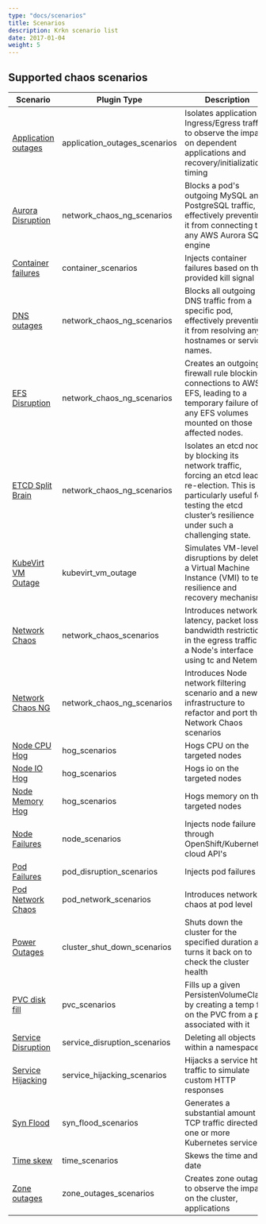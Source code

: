 ```yaml
---
type: "docs/scenarios"
title: Scenarios
description: Krkn scenario list
date: 2017-01-04
weight: 5
---
```


## Supported chaos scenarios
<style>
table th:first-of-type {
    width: 15%;
}
table th:nth-of-type(2) {
    width: 20%;
}
table th:nth-of-type(3) {
    width: 50%;
}

</style>
| **Scenario**   | **Plugin Type**   |  **Description** |
| ------------------------------------------- | ------------------------------------------- | ------------------------------------------------------------------ |
| [Application outages](docs/scenarios/application-outage/_index.md) | application_outages_scenarios | Isolates application Ingress/Egress traffic to observe the impact on dependent applications and recovery/initialization timing  |    
| [Aurora Disruption](docs/scenarios/aurora-disruption/_index.md) | network_chaos_ng_scenarios | Blocks a pod's outgoing MySQL and PostgreSQL traffic, effectively preventing it from connecting to any AWS Aurora SQL engine |            
| [Container failures](docs/scenarios/container-scenario/_index.md) | container_scenarios | Injects container failures based on the provided kill signal | 
| [DNS outages](docs/scenarios/dns-outage/_index.md) | network_chaos_ng_scenarios | Blocks all outgoing DNS traffic from a specific pod, effectively preventing it from resolving any hostnames or service names. |    
| [EFS Disruption](docs/scenarios/efs-disruption/_index.md) | network_chaos_ng_scenarios | Creates an outgoing firewall rule blocking connections to AWS EFS, leading to a temporary failure of any EFS volumes mounted on those affected nodes.|    
| [ETCD Split Brain](docs/scenarios/etcd-split-brain/_index.md) | network_chaos_ng_scenarios | Isolates an etcd node by blocking its network traffic, forcing an etcd leader re-election. This is particularly useful for testing the etcd cluster’s resilience under such a challenging state.|    
| [KubeVirt VM Outage](docs/scenarios/kubevirt-vm-outage-scenario/_index.md) | kubevirt_vm_outage | Simulates VM-level disruptions by deleting a Virtual Machine Instance (VMI) to test resilience and recovery mechanisms |
| [Network Chaos](docs/scenarios/network-chaos-scenario/_index.md) | network_chaos_scenarios | Introduces network latency, packet loss, bandwidth restriction in the egress traffic of a Node's interface using tc and Netem |
| [Network Chaos NG](docs/scenarios/network-chaos-ng-scenarios/_index.md) | network_chaos_ng_scenarios | Introduces Node network filtering scenario and a new infrastructure to refactor and port the Network Chaos scenarios |
| [Node CPU Hog](docs/scenarios/hog-scenarios/cpu-hog-scenario/_index.md) | hog_scenarios | Hogs CPU on the targeted nodes |
| [Node IO Hog](docs/scenarios/hog-scenarios/io-hog-scenario/_index.md) | hog_scenarios| Hogs io on the targeted nodes              |    
| [Node Memory Hog](docs/scenarios/hog-scenarios/memory-hog-scenario/_index.md) | hog_scenarios | Hogs memory on the targeted nodes   |                       
| [Node Failures](docs/scenarios/node-scenarios/_index.md) | node_scenarios | Injects node failure through OpenShift/Kubernetes, cloud API's  |
| [Pod Failures](docs/scenarios/pod-scenario/_index.md) | pod_disruption_scenarios | Injects pod failures   |  
| [Pod Network Chaos](docs/scenarios/pod-network-scenario/_index.md) | pod_network_scenarios | Introduces network chaos at pod level                        | 
| [Power Outages](docs/scenarios/power-outage-scenarios/_index.md) | cluster_shut_down_scenarios | Shuts down the cluster for the specified duration and turns it back on to check the cluster health |
| [PVC disk fill](docs/scenarios/pvc-scenario/_index.md) | pvc_scenarios | Fills up a given PersistenVolumeClaim by creating a temp file on the PVC from a pod associated with it |
| [Service Disruption](docs/scenarios/service-disruption-scenarios/_index.md) | service_disruption_scenarios | Deleting all objects within a namespace          |  
| [Service Hijacking](docs/scenarios/service-hijacking-scenario/_index.md) | service_hijacking_scenarios | Hijacks a service http traffic to simulate custom HTTP responses |
| [Syn Flood](docs/scenarios/syn-flood-scenario/_index.md) | syn_flood_scenarios | Generates a substantial amount of TCP traffic directed at one or more Kubernetes services |
| [Time skew](docs/scenarios/time-scenarios/_index.md) | time_scenarios | Skews the time and date                            |     
| [Zone outages](docs/scenarios/zone-outage-scenarios/_index.md) | zone_outages_scenarios | Creates zone outage to observe the impact on the cluster, applications |
